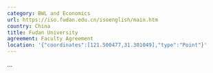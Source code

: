 ```yaml
---
category: BWL and Economics
url: https://iso.fudan.edu.cn/isoenglish/main.htm
country: China
title: Fudan University
agreement: Faculty Agreement
location: '{"coordinates":[121.500477,31.301049],"type":"Point"}'
---
```

...